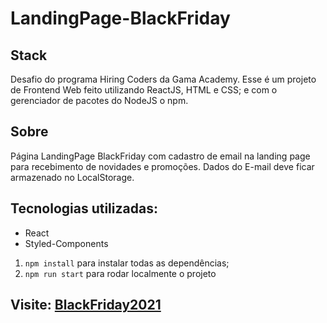# LandingPage-BlackFriday

## Stack
Desafio do programa Hiring Coders da Gama Academy.
Esse é um projeto de Frontend Web feito utilizando ReactJS, HTML e CSS; 
e com o gerenciador de pacotes do NodeJS o npm. 

## Sobre
Página LandingPage BlackFriday com cadastro de email na landing page para recebimento de novidades e promoções.
Dados do E-mail deve ficar armazenado no LocalStorage.

## Tecnologias utilizadas:
- React
- Styled-Components

1. `npm install` para instalar todas as dependências;
2. `npm run start` para rodar localmente o projeto

## Visite: [BlackFriday2021](https://blackfriday-victordev.surge.sh/)
